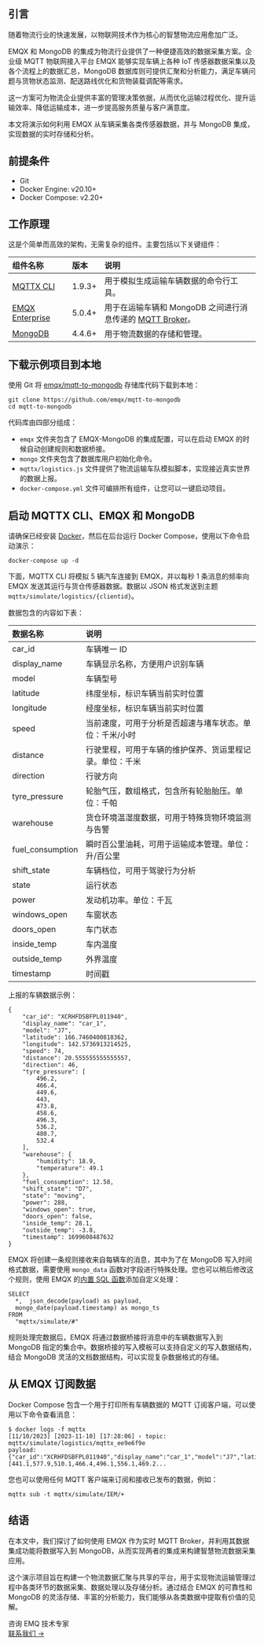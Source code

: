 ## 引言

随着物流行业的快速发展，以物联网技术作为核心的智慧物流应用愈加广泛。

EMQX 和 MongoDB 的集成为物流行业提供了一种便捷高效的数据采集方案。企业级 MQTT 物联网接入平台 EMQX 能够实现车辆上各种 IoT 传感器数据采集以及各个流程上的数据汇总，MongoDB 数据库则可提供汇聚和分析能力，满足车辆问题与货物状态监测、配送路线优化和货物装载调配等需求。

这一方案可为物流企业提供丰富的管理决策依据，从而优化运输过程优化、提升运输效率、降低运输成本，进一步提高服务质量与客户满意度。

本文将演示如何利用 EMQX 从车辆采集各类传感器数据，并与 MongoDB 集成，实现数据的实时存储和分析。

## 前提条件

- Git
- Docker Engine: v20.10+
- Docker Compose: v2.20+

## 工作原理

这是个简单而高效的架构，无需复杂的组件。主要包括以下关键组件：

| 组件名称                                                 | 版本   | 说明                                                         |
| :------------------------------------------------------- | :----- | :----------------------------------------------------------- |
| [MQTTX CLI](https://mqttx.app/zh/cli)                    | 1.9.3+ | 用于模拟生成运输车辆数据的命令行工具。                       |
| [EMQX Enterprise](https://www.emqx.com/zh/products/emqx) | 5.0.4+ | 用于在运输车辆和 MongoDB 之间进行消息传递的 [MQTT Broker](https://www.emqx.com/zh/blog/the-ultimate-guide-to-mqtt-broker-comparison)。 |
| [MongoDB](https://mongodb.com/)                          | 4.4.6+ | 用于物流数据的存储和管理。                                   |

## 下载示例项目到本地

使用 Git 将 [emqx/mqtt-to-mongodb](https://github.com/emqx/mqtt-to-mongodb) 存储库代码下载到本地：

```
git clone https://github.com/emqx/mqtt-to-mongodb
cd mqtt-to-mongodb
```

代码库由四部分组成：

- `emqx` 文件夹包含了 EMQX-MongoDB 的集成配置，可以在启动 EMQX 的时候自动创建规则和数据桥接。
- `mongo` 文件夹包含了数据库用户初始化命令。
- `mqttx/logistics.js` 文件提供了物流运输车队模拟脚本，实现接近真实世界的数据上报。
- `docker-compose.yml` 文件可编排所有组件，让您可以一键启动项目。

## 启动 MQTTX CLI、EMQX 和 MongoDB

请确保已经安装 [Docker](https://www.docker.com/)，然后在后台运行 Docker Compose，使用以下命令启动演示：

```
docker-compose up -d
```

下面，MQTTX CLI 将模拟 5 辆汽车连接到 EMQX，并以每秒 1 条消息的频率向 EMQX 发送其运行与货仓传感器数据。数据以 JSON 格式发送到主题 `mqttx/simulate/logistics/{clientid}`。

数据包含的内容如下表：

| **数据名称**     | **说明**                                                 |
| :--------------- | :------------------------------------------------------- |
| car_id           | 车辆唯一 ID                                              |
| display_name     | 车辆显示名称，方便用户识别车辆                           |
| model            | 车辆型号                                                 |
| latitude         | 纬度坐标，标识车辆当前实时位置                           |
| longitude        | 经度坐标，标识车辆当前实时位置                           |
| speed            | 当前速度，可用于分析是否超速与堵车状态。单位：千米/小时  |
| distance         | 行驶里程，可用于车辆的维护保养、货运里程记录。单位：千米 |
| direction        | 行驶方向                                                 |
| tyre_pressure    | 轮胎气压，数组格式，包含所有轮胎胎压。单位：千帕         |
| warehouse        | 货仓环境温湿度数据，可用于特殊货物环境监测与告警         |
| fuel_consumption | 瞬时百公里油耗，可用于运输成本管理。单位：升/百公里      |
| shift_state      | 车辆档位，可用于驾驶行为分析                             |
| state            | 运行状态                                                 |
| power            | 发动机功率。单位：千瓦                                   |
| windows_open     | 车窗状态                                                 |
| doors_open       | 车门状态                                                 |
| inside_temp      | 车内温度                                                 |
| outside_temp     | 外界温度                                                 |
| timestamp        | 时间戳                                                   |

上报的车辆数据示例：

```
{
    "car_id": "XCRHFDSBFPL011940",
    "display_name": "car_1",
    "model": "J7",
    "latitude": 166.7460400818362,
    "longitude": 142.5736913214525,
    "speed": 74,
    "distance": 20.555555555555557,
    "direction": 46,
    "tyre_pressure": [
        496.2,
        466.4,
        449.6,
        443,
        473.8,
        458.6,
        496.3,
        536.2,
        480.7,
        532.4
    ],
    "warehouse": {
        "humidity": 18.9,
        "temperature": 49.1
    },
    "fuel_consumption": 12.58,
    "shift_state": "D7",
    "state": "moving",
    "power": 288,
    "windows_open": true,
    "doors_open": false,
    "inside_temp": 28.1,
    "outside_temp": -3.8,
    "timestamp": 1699608487632
}
```

EMQX 将创建一条规则接收来自每辆车的消息，其中为了在 MongoDB 写入时间格式数据，需要使用 `mongo_data` 函数对字段进行特殊处理。您也可以稍后修改这个规则，使用 EMQX 的[内置 SQL 函数](https://docs.emqx.com/en/enterprise/v5.1/data-integration/rule-sql-builtin-functions.html)添加自定义处理：

```
SELECT
  *,  json_decode(payload) as payload,
  mongo_date(payload.timestamp) as mongo_ts
FROM
  "mqttx/simulate/#"
```

规则处理完数据后，EMQX 将通过数据桥接将消息中的车辆数据写入到 MongoDB 指定的集合中。数据桥接的写入模板可以支持自定义的写入数据结构，结合 MongoDB 灵活的文档数据结构，可以实现复杂数据格式的存储。

## 从 EMQX 订阅数据

Docker Compose 包含一个用于打印所有车辆数据的 MQTT 订阅客户端，可以使用以下命令查看消息：

```
$ docker logs -f mqttx
[11/10/2023] [2023-11-10] [17:28:06] › topic: mqttx/simulate/logistics/mqttx_ee9e6f9e
payload: {"car_id":"XCRHFDSBFPL011940","display_name":"car_1","model":"J7","latitude":151.95961085265282,"longitude":128.29460259535088,"speed":114,"distance":31.666666666666668,"direction":26,"tyre_pressure":[441.1,577.9,510.1,466.4,496.1,556.1,469.2...
```

您也可以使用任何 MQTT 客户端来订阅和接收已发布的数据，例如：

```
mqttx sub -t mqttx/simulate/IEM/+
```

## 结语

在本文中，我们探讨了如何使用 EMQX 作为实时 MQTT Broker，并利用其数据集成功能将数据写入到 MongoDB，从而实现两者的集成来构建智慧物流数据采集应用。

这个演示项目旨在构建一个物流数据汇聚与共享的平台，用于实现物流运输管理过程中各类环节的数据采集、数据处理以及存储分析。通过结合 EMQX 的可靠性和 MongoDB 的灵活存储、丰富的分析能力，我们能够从各类数据中提取有价值的见解。



<section class="promotion">
    <div>
        咨询 EMQ 技术专家
    </div>
    <a href="https://www.emqx.com/zh/contact?product=solutions" class="button is-gradient px-5">联系我们 →</a>
</section>
